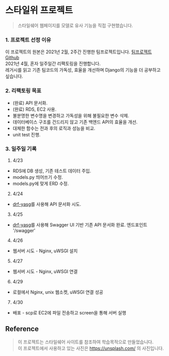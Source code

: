 # 스타일위 프로젝트
> 스타일쉐어 웹페이지를 모델로 유사 기능을 직접 구현했습니다.  

### 1. 프로젝트 선정 이유
이 프로젝트의 원본은 2021년 2월, 2주간 진행한 팀프로젝트입니다. [팀프로젝트 Github](https://github.com/phin09/17-1st-StyleWe-backend)  
2021년 4월, 혼자 일주일간 리팩토링을 진행합니다.  
레거시를 읽고 기존 팀코드의 가독성, 효율을 개선하며 Django의 기능을 더 공부하고 싶습니다.  

### 2. 리팩토링 목표
- (완료) API 문서화.  
- (완료) RDS, EC2 사용. 
- 불분명한 변수명을 변경하고 가독성을 위해 불필요한 변수 삭제.  
- 데이터베이스 구조를 건드리지 않고 기존 백엔드 API의 효율을 개선.  
- 대체한 함수는 전과 후의 로직과 성능을 비교.
- unit test 진행.  

### 3. 일주일 기록
1. 4/23
- RDS에 DB 생성, 기존 테스트 데이터 주입.
- models.py 띄어쓰기 수정.
- models.py에 맞게 ERD 수정.
2. 4/24
- [drf-yasg](https://github.com/axnsan12/drf-yasg)를 사용해 API 문서화 시도.
3. 4/25
- [drf-yasg](https://github.com/axnsan12/drf-yasg)를 사용해 Swagger UI 기반 기존 API 문서화 완료. 엔드포인트 '/swagger'
4. 4/26
- 웹서버 시도 - Nginx, uWSGI 설치
5. 4/27
- 웹서버 시도 - Nginx, uWSGI 연결
6. 4/29
- 로컬에서 Nginx, unix 웹소켓, uWSGI 연결 성공
7. 4/30
- 배포 - scp로 EC2에 파일 전송하고 screen을 통해 서버 실행

## Reference
> 이 프로젝트는 스타일쉐어 사이트를 참조하여 학습목적으로 만들었습니다.  
> 이 프로젝트에서 사용하고 있는 사진은 https://unsplash.com/ 의 사진입니다.
